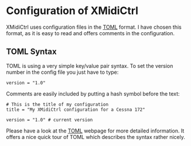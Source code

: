 # Configuration of XMidiCtrl

XMidiCtrl uses configuration files in the [TOML](https://toml.io/en/) format. I have chosen this format, as it is easy 
to read and offers comments in the configuration.

## TOML Syntax
TOML is using a very simple key/value pair syntax. To set the version number in the config file you just have to type:

```
version = "1.0"
```

Comments are easily included by putting a hash symbol before the text:

```
# This is the title of my configuration
title = "My XMidiCtrl configuration for a Cessna 172"

version = "1.0" # current version
```

Please have a look at the [TOML](https://toml.io/en/) webpage for more detailed information. It offers a nice quick tour of TOML which describes 
the syntax rather nicely. 
